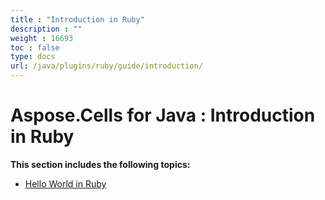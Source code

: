 ```yaml
---
title : "Introduction in Ruby" 
description : "" 
weight : 16693 
toc : false
type: docs
url: /java/plugins/ruby/guide/introduction/
---
```


# Aspose.Cells for Java : Introduction in Ruby


**This section includes the following topics:**

*   [Hello World in Ruby](https://docs2.aspose.com/cells/java/plugins/ruby/guide/introduction/hello+world+in+ruby)


